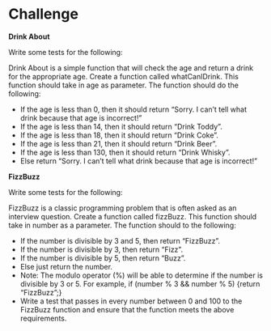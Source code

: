 # Challenge

**Drink About**

Write some tests for the following:

Drink About is a simple function that will check the age and return a drink for the appropriate age. Create a function called whatCanIDrink. This function should take in age as parameter. The function should do the following:

- If the age is less than 0, then it should return “Sorry. I can’t tell what drink because that age is incorrect!”
- If the age is less than 14, then it should return “Drink Toddy”.
- If the age is less than 18, then it should return “Drink Coke”.
- If the age is less than 21, then it should return “Drink Beer”.
- If the age is less than 130, then it should return “Drink Whisky”.
- Else return “Sorry. I can’t tell what drink because that age is incorrect!”

**FizzBuzz**

Write some tests for the following:

FizzBuzz is a classic programming problem that is often asked as an interview question. Create a function called fizzBuzz. This function should take in number as a parameter. The function should to the following:

- If the number is divisible by 3 and 5, then return “FizzBuzz”.
- If the number is divisible by 3, then return “Fizz”.
- If the number is divisible by 5, then return “Buzz”.
- Else just return the number.
- Note: The modulo operator (%) will be able to determine if the number is divisible by 3 or 5. For example, if (number % 3 && number % 5) {return “FizzBuzz”;}
- Write a test that passes in every number between 0 and 100 to the FizzBuzz function and ensure that the function meets the above requirements.